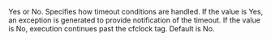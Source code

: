 Yes or No. Specifies how timeout conditions are handled.
				If the value is Yes, an exception is generated to provide notification of the timeout.
				If the value is No, execution continues past the cfclock tag. Default is No.